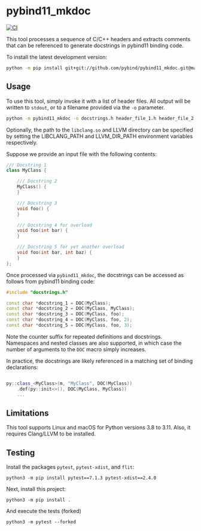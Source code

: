 # pybind11_mkdoc

[![CI](https://github.com/pybind/pybind11_mkdoc/workflows/CI/badge.svg)](https://github.com/pybind/pybind11_mkdoc/actions)

This tool processes a sequence of C/C++ headers and extracts comments that can
be referenced to generate docstrings in pybind11 binding code.


To install the latest development version:

```bash
python -m pip install git+git://github.com/pybind/pybind11_mkdoc.git@master
```

## Usage

To use this tool, simply invoke it with a list of header files. All output will
be written to ``stdout``, or to a filename provided via the ``-o`` parameter.

```bash
python -m pybind11_mkdoc -o docstrings.h header_file_1.h header_file_2.h
```

Optionally, the path to the `libclang.so` and LLVM directory can be specified by setting the LIBCLANG_PATH and LLVM_DIR_PATH environment variables respectively.

Suppose we provide an input file with the following contents:

```cpp
/// Docstring 1
class MyClass {

    /// Docstring 2
    MyClass() {
    }

    /// Docstring 3
    void foo() {
    }

    /// Docstring 4 for overload
    void foo(int bar) {
    }

    /// Docstring 5 for yet another overload
    void foo(int bar, int baz) {
    }
};
```

Once processed via ``pybind11_mkdoc``, the docstrings can be accessed as follows
from pybind11 binding code:

```cpp
#include "docstrings.h"

const char *docstring_1 = DOC(MyClass);
const char *docstring_2 = DOC(MyClass, MyClass);
const char *docstring_3 = DOC(MyClass, foo);
const char *docstring_4 = DOC(MyClass, foo, 2);
const char *docstring_5 = DOC(MyClass, foo, 3);
```

Note the counter suffix for repeated definitions and docstrings. Namespaces and
nested classes are also supported, in which case the number of arguments to the
``DOC`` macro simply increases.

In practice, the docstrings are likely referenced in a matching set of binding
declarations:

```cpp

py::class_<MyClass>(m, "MyClass", DOC(MyClass))
    .def(py::init<>(), DOC(MyClass, MyClass))
    ...
```

## Limitations

This tool supports Linux and macOS for Python versions 3.8 to 3.11.  Also, it
requires Clang/LLVM to be installed.


## Testing

Install the packages `pytest`, `pytest-xdist`, and `flit`:
```
python3 -m pip install pytest==7.1.3 pytest-xdist==2.4.0
```

Next, install this project:
```
python3 -m pip install .
```

And execute the tests (forked)
```
python3 -m pytest --forked
```

